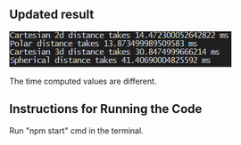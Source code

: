 ## Updated result

![](https://github.com/ProEukariot/Coordinate-systems/blob/main/Screenshot%202024-04-06%20020204.png)

The time computed values are different.

## Instructions for Running the Code

Run "npm start" cmd in the terminal.
